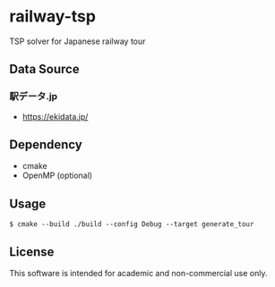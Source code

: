 # railway-tsp

TSP solver for Japanese railway tour

## Data Source

### 駅データ.jp

* https://ekidata.jp/

## Dependency

* cmake
* OpenMP (optional)

## Usage

```
$ cmake --build ./build --config Debug --target generate_tour
```

## License

This software is intended for academic and non-commercial use only.
